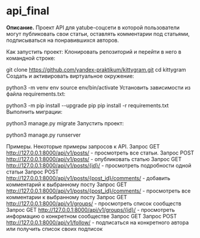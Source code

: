 # api_final

**Описание.**
Проект API для yatube-соцсети в которой пользователи могут публиковать свои
статьи, оставлять комментарии под статьями, подписываться на понравившихся 
авторов.

Как запустить проект:
Клонировать репозиторий и перейти в него в командной строке:

git clone https://github.com/yandex-praktikum/kittygram.git
cd kittygram
Cоздать и активировать виртуальное окружение:

python3 -m venv env
source env/bin/activate
Установить зависимости из файла requirements.txt:

python3 -m pip install --upgrade pip
pip install -r requirements.txt
Выполнить миграции:

python3 manage.py migrate
Запустить проект:

python3 manage.py runserver

Примеры. Некоторые примеры запросов к API.
Запрос GET
http://127.0.0.1:8000/api/v1/posts/ - просмотреть все статьи.
Запрос POST
http://127.0.0.1:8000/api/v1/posts/ - опубликовать статью
Запрос GET
http://127.0.0.1:8000/api/v1/posts/{id}/ - просмотреть подробности одной статьи
Запрос POST
http://127.0.0.1:8000/api/v1/posts/{post_id}/comments/ - добавить 
комментарий к выбранному посту
Запрос GET
http://127.0.0.1:8000/api/v1/posts/{post_id}/comments/ - просмотреть все 
комментарии к выбранному посту
Запрос GET
http://127.0.0.1:8000/api/v1/groups/ - просмотреть список сообществ
Запрос GET
http://127.0.0.1:8000/api/v1/groups/{id}/ - просмотреть информацию о конкретном
 сообществе
Запрос GET
Запрос POST
http://127.0.0.1:8000/api/v1/follow/ - подписаться на конкретного автора или 
получить список своих подписок
